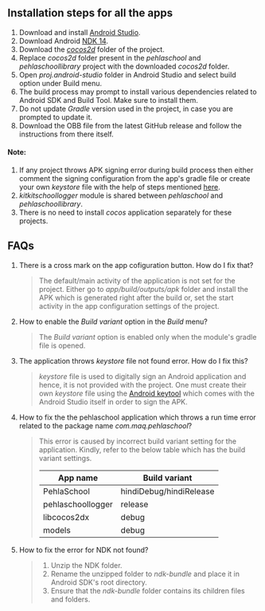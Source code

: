 ## Installation steps for all the apps
1. Download and install [Android Studio](https://developer.android.com/studio/).
2. Download Android [NDK 14](https://dl.google.com/android/repository/android-ndk-r14b-windows-x86_64.zip).
3. Download the [_cocos2d_](https://github.com/XPRIZE/GLEXP-Team-KitkitSchool/releases/download/v1.0/cocos2d.zip) folder of the project.
4. Replace _cocos2d_ folder present in the _pehlaschool_ and _pehlaschoollibrary_ project with the downloaded _cocos2d_ folder.
5. Open _proj.android-studio_ folder in Android Studio and select build option under Build menu.
6. The build process may prompt to install various dependencies related to Android SDK and Build Tool. Make sure to install them.
7. Do not update _Gradle_ version used in the project, in case you are prompted to update it.
8. Download the OBB file from the latest GitHub release and follow the instructions from there itself.

#### Note:
1. If any project throws APK signing error during build process then either comment the signing configuration from the app's gradle file or create your own _keystore_ file with the help of steps mentioned [here](https://developer.android.com/studio/publish/app-signing#generate-key).
2. _kitkitschoollogger_ module is shared between _pehlaschool_ and _pehlaschoollibrary_.
4. There is no need to install _cocos_ application separately for these projects.

## FAQs
1. There is a cross mark on the app cofiguration button. How do I fix that?

    >The default/main activity of the application is not set for the project. Either go to _app/build/outputs/apk_ folder and install the APK which is generated right after the build or, set the start activity in the app configuration settings of the project.

2. How to enable the _Build variant_ option in the _Build_ menu?
	>The _Build variant_ option is enabled only when the module's gradle file is opened.

3. The application throws _keystore_ file not found error. How do I fix this?

	>_keystore_ file is used to digitally sign an Android application and hence, it is not provided with the project. One must create their own _keystore_ file using the [Android keytool](https://developer.android.com/studio/publish/app-signing) which comes with the Android Studio itself in order to sign the APK.

4. How to fix the the pehlaschool application which throws a run time error related to the package name _com.maq.pehlaschool_?
	> This error is caused by incorrect build variant setting for the application. Kindly, refer to the below table which has the build variant settings.
	> 
	> |App name| Build variant|
	> |--------|--------------|
	> |PehlaSchool|hindiDebug/hindiRelease|
	> |pehlaschoollogger|release|
	> |libcocos2dx|debug|
	> |models|debug|

5. How to fix the error for NDK not found?

	> 1. Unzip the NDK folder.
	> 2. Rename the unzipped folder to _ndk-bundle_ and place it in Android SDK's root directory.
	> 3. Ensure that the _ndk-bundle_ folder contains its children files and folders.